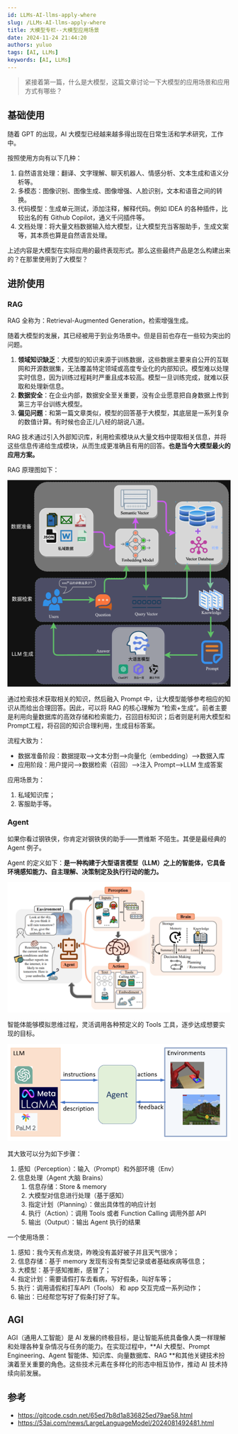 ```yaml
---
id: LLMs-AI-llms-apply-where
slug: /LLMs-AI-llms-apply-where
title: 大模型专栏--大模型应用场景
date: 2024-11-24 21:44:20
authors: yuluo
tags: [AI, LLMs]
keywords: [AI, LLMs]
---
```


<!-- truncate -->

> 紧接着第一篇，什么是大模型，这篇文章讨论一下大模型的应用场景和应用方式有哪些？

## 基础使用

随着 GPT 的出现，AI 大模型已经越来越多得出现在日常生活和学术研究，工作中。

按照使用方向有以下几种：

1. 自然语言处理：翻译、文字理解、聊天机器人、情感分析、文本生成和语义分析等。
2. 多模态：图像识别、图像生成、图像增强、人脸识别，文本和语音之间的转换。
3. 代码模型：生成单元测试，添加注释，解释代码。例如 IDEA 的各种插件，比较出名的有 Github Copilot，通义千问插件等。
4. 文档处理：将大量文档数据输入给大模型，让大模型充当客服助手，生成文案等，其本质也算是自然语言处理。

上述内容是大模型在实际应用的最终表现形式。那么这些最终产品是怎么构建出来的？在那里使用到了大模型？

## 进阶使用

### RAG

RAG 全称为：Retrieval-Augmented Generation，检索增强生成。

随着大模型的发展，其已经被用于到业务场景中。但是目前也存在一些较为突出的问题。

1. **领域知识缺乏**：大模型的知识来源于训练数据，这些数据主要来自公开的互联网和开源数据集，无法覆盖特定领域或高度专业化的内部知识。模型难以处理实时信息，因为训练过程耗时严重且成本较高。模型一旦训练完成，就难以获取和处理新信息。
2. **数据安全**：在企业内部，数据安全至关重要，没有企业愿意把自身数据上传到第三方平台训练大模型。
3. **偏见问题**：和第一篇文章类似，模型的回答基于大模型，其底层是一系列复杂的数值计算。有时候也会正儿八经的胡说八道。

RAG 技术通过引入外部知识库，利用检索模块从大量文档中提取相关信息，并将这些信息传递给生成模块，从而生成更准确且有用的回答。**也是当今大模型最火的应用方案。**

RAG 原理图如下：

![img](/img/ai/ai-5.png)

通过检索技术获取相关的知识，然后融入 Prompt 中，让大模型能够参考相应的知识从而给出合理回答。因此，可以将 RAG 的核心理解为 “检索+生成”。前者主要是利用向量数据库的高效存储和检索能力，召回目标知识；后者则是利用大模型和Prompt工程，将召回的知识合理利用，生成目标答案。

流程大致为：

- 数据准备阶段：数据提取——>文本分割——>向量化（embedding）——>数据入库
- 应用阶段：用户提问——>数据检索（召回）——>注入 Prompt——>LLM 生成答案

应用场景为：

1. 私域知识库；
2. 客服助手等。

### Agent

如果你看过钢铁侠，你肯定对钢铁侠的助手——贾维斯 不陌生。其便是最经典的 Agent 例子。

Agent 的定义如下：**是一种构建于大型语言模型（LLM）之上的智能体，它具备环境感知能力、自主理解、决策制定及执行行动的能力。**

![img](/img/ai/ai-4.png)

智能体能够模拟思维过程，灵活调用各种预定义的 Tools 工具，逐步达成想要实现的目标。

![img](/img/ai/ai-3.png)

其大致可以分为如下步骤：

1. 感知（Perception）：输入（Prompt）和外部环境（Env）
2. 信息处理（Agent 大脑 Brains）
   1. 信息存储：Store & memory
   2. 大模型对信息进行处理（基于感知）
   3. 指定计划（Planning）：做出具体性的响应计划
   4. 执行（Action）：调用 Tools 或者 Function Calling 调用外部 API
   5. 输出（Output）：输出 Agent 执行的结果

一个使用场景：

1. 感知：我今天有点发烧，昨晚没有盖好被子并且天气很冷；
2. 信息存储：基于 memory 发现有没有类型记录或者基础疾病等信息；
3. 大模型：基于感知推断，感冒了；
4. 指定计划：需要请假打车去看病，写好假条，叫好车等；
5. 执行：调用请假和打车API（Tools） 和 app 交互完成一系列动作；
6. 输出：已经帮您写好了假条打好了车。

## AGI

AGI（通用人工智能）是 AI 发展的终极目标，是让智能系统具备像人类一样理解和处理各种复杂情况与任务的能力。在实现过程中，**AI 大模型、Prompt Engineering、Agent 智能体、知识库、向量数据库、RAG **和其他关键技术扮演着至关重要的角色。这些技术元素在多样化的形态中相互协作，推动 AI 技术持续向前发展。

## 参考

- https://gitcode.csdn.net/65ed7b8d1a836825ed79ae58.html
- https://53ai.com/news/LargeLanguageModel/2024081492481.html
